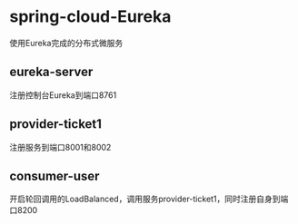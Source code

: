 # spring-cloud-Eureka
使用Eureka完成的分布式微服务

## eureka-server
注册控制台Eureka到端口8761

## provider-ticket1
注册服务到端口8001和8002

## consumer-user
开启轮回调用的LoadBalanced，调用服务provider-ticket1，同时注册自身到端口8200

